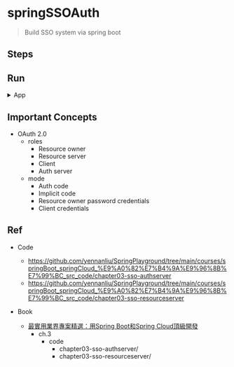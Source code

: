 # springSSOAuth
> Build SSO system via spring boot

## Steps


## Run

<details>
<summary>App</summary>

```bash
#---------------------------
# Run app
#---------------------------

# build
mvn package

# run
java -jar <built_jar>
```

</details>

## Important Concepts
- OAuth 2.0
  - roles
    - Resource owner
    - Resource server
    - Client
    - Auth server
  - mode
    - Auth code
    - Implicit code
    - Resource owner password credentials
    - Client credentials

## Ref
- Code
  - https://github.com/yennanliu/SpringPlayground/tree/main/courses/springBoot_springCloud_%E9%A0%82%E7%B4%9A%E9%96%8B%E7%99%BC_src_code/chapter03-sso-authserver
  - https://github.com/yennanliu/SpringPlayground/tree/main/courses/springBoot_springCloud_%E9%A0%82%E7%B4%9A%E9%96%8B%E7%99%BC_src_code/chapter03-sso-resourceserver

- Book
    - [最實用業界專案精選：用Spring Boot和Spring Cloud頂級開發](https://www.books.com.tw/products/0010923547)
        - ch.3
          - code
            - chapter03-sso-authserver/
            - chapter03-sso-resourceserver/